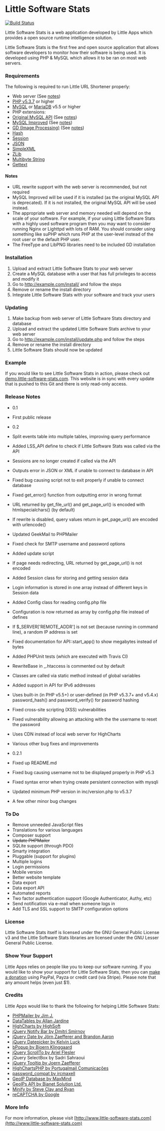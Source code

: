 Little Software Stats
=====================

[![Build Status](https://travis-ci.org/little-apps/little-software-stats.svg?branch=master)](https://travis-ci.org/little-apps/little-software-stats)

Little Software Stats is a web application developed by Little Apps which provides a open source runtime intelligence solution.

Little Software Stats is the first free and open source application that allows software developers to monitor how their software is being used. It is developed using PHP & MySQL which allows it to be ran on most web servers. 

### Requirements ###

The following is required to run Little URL Shortener properly:

* Web server (See [notes](#notes))
* [PHP v5.3.7](http://php.net/) or higher
* [MySQL](http://www.mysql.com/) or [MariaDB](https://www.mariadb.org) v5.5 or higher
* PHP extensions:
 * [Original MySQL API](http://php.net/manual/en/book.mysql.php) (See [notes](#notes))
 * [MySQL Improved](http://php.net/manual/en/book.mysqli.php) (See [notes](#notes))
 * [GD (Image Processing)](http://php.net/manual/en/book.image.php) (See [notes](#notes))
 * [Hash](http://php.net/manual/en/book.hash.php)
 * [Session](http://php.net/manual/en/book.session.php)
 * [JSON](http://php.net/manual/en/book.json.php)
 * [SimpleXML](http://php.net/manual/en/book.simplexml.php)
 * [ZLib](http://php.net/manual/en/book.zlib.php)
 * [Multibyte String](http://php.net/manual/en/book.mbstring.php)
 * [Gettext](http://php.net/manual/en/book.gettext.php)

#### Notes ####
 * URL rewrite support with the web server is recommended, but not required
 * MySQL Improved will be used if it is installed (as the original MySQL API is deprecated). If it is not installed, the original MySQL API will be used instead.
 * The appropriate web server and memory needed will depend on the scale of your software. For example, if your using Little Software Stats with a highly used software program then you may want to consider running Nginx or Lighttpd with lots of RAM. You should consider using something like suPHP which runs PHP at the user-level instead of the root user or the default PHP user.
 * The FreeType and LibPNG libraries need to be included GD installation
 
### Installation ###
1. Upload and extract Little Software Stats to your web server
2. Create a MySQL database with a user that has full privileges to access and modify it
3. Go to http://example.com/install/ and follow the steps
4. Remove or rename the install directory
4. Integrate Little Software Stats with your software and track your users

### Updating ###
1. Make backup from web server of Little Software Stats directory and database
2. Upload and extract the updated Little Software Stats archive to your web server
3. Go to http://example.com/install/update.php and follow the steps
4. Remove or rename the install directory
5. Little Software Stats should now be updated

### Example ###

If you would like to see Little Software Stats in action, please check out [demo.little-software-stats.com](http://demo.little-software-stats.com). This website is in sync with every update that is pushed to this Git and there is only read-only access.

### Release Notes ###
* 0.1
 * First public release
 
* 0.2
 * Split events table into multiple tables, improving query performance
 * Added LSS_API define to check if Little Software Stats was called via the API
 * Sessions are no longer created if called via the API
 * Outputs error in JSON or XML if unable to connect to database in API
 * Fixed bug causing script not to exit properly if unable to connect database
 * Fixed get_error() function from outputting error in wrong format
 * URL returned by get_file_url() and get_page_url() is encoded with htmlspecialchars() (by default)
 * If rewrite is disabled, query values return in get_page_url() are encoded with urlencode()
 * Updated GeekMail to PHPMailer
 * Fixed check for SMTP username and password options
 * Added update script
 * If page needs redirecting, URL returned by get_page_url() is not encoded
 * Added Session class for storing and getting session data
 * Login information is stored in one array instead of different keys in Session data
 * Added Config class for reading config.php file
 * Configuration is now returned as array by config.php file instead of defines
 * If $_SERVER['REMOTE_ADDR'] is not set (because running in command line), a random IP address is set
 * Fixed documentation for API::start_app() to show megabytes instead of bytes
 * Added PHPUnit tests (which are executed with Travis CI)
 * RewriteBase in _.htaccess is commented out by default
 * Classes are called via static method instead of global variables
 * Added support in API for IPv6 addresses
 * Uses built-in (in PHP v5.5+) or user-defined (in PHP v5.3.7+ and v5.4.x) password_hash() and password_verify() for password hashing
 * Fixed cross-site scripting (XSS) vulnerabilities
 * Fixed vulnerability allowing an attacking with the the username to reset the password
 * Uses CDN instead of local web server for HighCharts
 * Various other bug fixes and improvements
 
* 0.2.1
 * Fixed up README.md
 * Fixed bug causing username not to be displayed properly in PHP v5.3
 * Fixed syntax error when trying create persistent connection with mysqli
 * Updated minimum PHP version in inc/version.php to v5.3.7
 * A few other minor bug changes
 
### To Do ###
 * Remove unneeded JavaScript files
 * Translations for various languages
 * Composer support
 * ~~Update PHPMailer~~
 * SQLite support (through PDO)
 * Smarty integration
 * Pluggable (support for plugins)
 * Multiple logins
 * Login permissions
 * Mobile version
 * Better website template
 * Data export
 * Data export API
 * Automated reports
 * Two factor authentication support (Google Authenticator, Authy, etc)
 * Send notification via e-mail when someone logs in
 * Add TLS and SSL support to SMTP configuration options

### License ###
Little Software Stats itself is licensed under the GNU General Public License v3 and the Little Software Stats libraries are licensed under the GNU Lesser General Public License. 

### Show Your Support ###
Little Apps relies on people like you to keep our software running. If you would like to show your support for Little Software Stats, then you can [make a donation](https://www.little-apps.com/?donate) using PayPal, Payza or credit card (via Stripe). Please note that any amount helps (even just $1).

### Credits ###

Little Apps would like to thank the following for helping Little Software Stats:

 * [PHPMailer by Jim J.](https://github.com/PHPMailer/PHPMailer/)
 * [DataTables by Allan Jardine](http://www.datatables.net)
 * [HighCharts by HighSoft](http://www.highcharts.com/)
 * [jQuery Notify Bar by Dmitri Smirnov](https://github.com/dknight/jQuery-Notify-bar)
 * [jQuery Date by Jörn Zaefferer and Brandon Aaron](http://brandon.aaron.sh/)
 * [jQuery Datepicker by Kelvin Luck](https://github.com/vitch/jQuery-datepicker)
 * [bPopup by Bjoern Klinggaard](http://dinbror.dk/bpopup)
 * [jQuery ScrollTo by Ariel Flesler](http://flesler.blogspot.ca/2007/10/jqueryscrollto.html)
 * jQuery SelectBox by Sadri Sahraoui
 * [jQuery Tooltip by Joern Zaefferer](http://bassistance.de/jquery-plugins/jquery-plugin-tooltip/)
 * [HighChartsPHP by Portugalmail Comunicações](http://www.goncaloqueiros.net/highcharts.php)
 * [password_compat by ircmaxell](https://github.com/ircmaxell/password_compat)
 * [GeoIP Database by MaxMind](https://www.maxmind.com/en/geoip2-databases)
 * [GeoIPs API by Bianet Solution Ltd.](http://www.geoips.com/en)
 * [Minify by Steve Clay and Ryan](https://code.google.com/p/minify/)
 * [reCAPTCHA by Google](http://www.google.com/recaptcha/intro/index.html)
 
### More Info ###

For more information, please visit [http://www.little-software-stats.com](http://www.little-software-stats.com)
